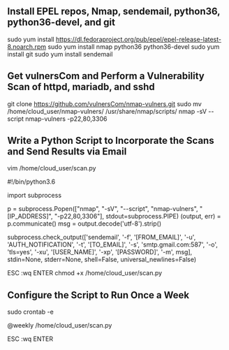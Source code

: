 ## Install EPEL repos, Nmap, sendemail, python36, python36-devel, and git

sudo yum install https://dl.fedoraproject.org/pub/epel/epel-release-latest-8.noarch.rpm
sudo yum install nmap python36 python36-devel
sudo yum install git
sudo yum install sendemail


## Get vulnersCom and Perform a Vulnerability Scan of httpd, mariadb, and sshd
git clone https://github.com/vulnersCom/nmap-vulners.git
sudo mv /home/cloud_user/nmap-vulners/ /usr/share/nmap/scripts/
nmap -sV --script nmap-vulners <IP> -p22,80,3306

## Write a Python Script to Incorporate the Scans and Send Results via Email

vim /home/cloud_user/scan.py

#!/bin/python3.6

import subprocess

p = subprocess.Popen(["nmap", "-sV", "--script", "nmap-vulners", "[IP_ADDRESS]", "-p22,80,3306"], stdout=subprocess.PIPE)
(output, err) = p.communicate()
msg = output.decode('utf-8').strip()

subprocess.check_output(['sendemail', '-f', '[FROM_EMAIL]', '-u', 'AUTH_NOTIFICATION', '-t', '[TO_EMAIL]', '-s', 'smtp.gmail.com:587', '-o', 'tls=yes', '-xu', '[USER_NAME]', '-xp', '[PASSWORD]', '-m', msg], stdin=None, stderr=None, shell=False, universal_newlines=False)

ESC
:wq
ENTER
chmod +x /home/cloud_user/scan.py

## Configure the Script to Run Once a Week
sudo crontab -e

@weekly /home/cloud_user/scan.py

ESC 
:wq
ENTER
